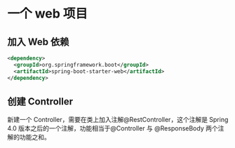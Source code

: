 # 一个 web 项目

## 加入 Web 依赖

```xml
<dependency>
  <groupId>org.springframework.boot</groupId>
  <artifactId>spring-boot-starter-web</artifactId>
</dependency>
```

## 创建 Controller

新建一个 Controller，需要在类上加入注解@RestController，这个注解是 Spring 4.0 版本之后的一个注解，功能相当于@Controller 与 @ResponseBody 两个注解的功能之和。


